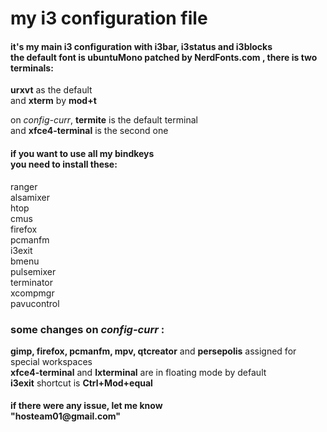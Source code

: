 
<h1>
 my i3 configuration file
</h1>
<h4>
 it's my main i3 configuration with i3bar, i3status and i3blocks</br>
 the default font is ubuntuMono patched by <b>NerdFonts.com</b> , there is two terminals: </br>
</h4>
<p>
 <b>urxvt</b> as the default</br>
 and <b>xterm</b> by <b>mod+t</b> </br>

 on <i>config-curr</i>, <b>termite</b> is the default terminal </br> and <b>xfce4-terminal</b> is the second one
</p>
<h4>
 if you want to use all my bindkeys </br>
you need to install these:
</h4>
<p> ranger </br>
 alsamixer </br>
 htop </br>
 cmus </br>
 firefox </br>
 pcmanfm </br>
 i3exit </br>
 bmenu </br>
 pulsemixer </br>
 terminator </br>
 xcompmgr </br>
 pavucontrol </br>
</p>
<h3>
 some changes on <i> config-curr </i>:  
</h3>
<p>
 <b>gimp, firefox, pcmanfm, mpv, qtcreator</b> and <b>persepolis</b> assigned for special workspaces </br> 
 <b>xfce4-terminal</b> and <b>lxterminal</b> are in floating mode by default </br>
 <b>i3exit</b> shortcut is <b>Ctrl+Mod+equal</b> </br>
 
 
 
</p>
<h4>
 if there were any issue, let me know </br>    "hosteam01@gmail.com" 
</h4>
